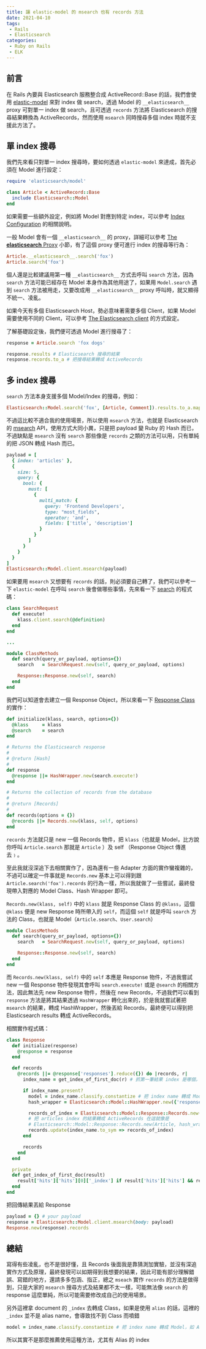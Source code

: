 ```yaml
---
title: 讓 elastic-model 的 msearch 也有 records 方法
date: 2021-04-10
tags:
 - Rails
 - Elasticsearch
categories: 
 - Ruby on Rails
 - ELK
---
```


## 前言
在 Rails 內要與 Elasticsearch 服務整合成 ActiveRecord::Base 的話，我們會使用 [elastic-model](https://github.com/elastic/elasticsearch-rails/tree/master/elasticsearch-model) 來對 index 做 search，透過 Model 的 `__elasticsearch__ ` proxy 可對單一 index 做 search，且可透過 `records` 方法將 Elasticsearch 的搜尋結果轉換為 ActiveRecords，然而使用 `msearch` 同時搜尋多個 index 時就不支援此方法了。

## 單 index 搜尋
我們先來看只對單一 index 搜尋時，要如何透過 `elastic-model` 來達成，首先必須在 Model 進行設定：

```ruby
require 'elasticsearch/model'

class Article < ActiveRecord::Base
  include Elasticsearch::Model
end
```

如果需要一些額外設定，例如將 Model 對應到特定 index，可以參考 [Index Configuration](https://github.com/elastic/elasticsearch-rails/tree/master/elasticsearch-model#index-configuration) 的相關說明。

一般 Model 會有一個 `__elasticsearch__` 的 proxy，詳細可以參考 [The __elasticsearch__ Proxy](https://github.com/elastic/elasticsearch-rails/tree/master/elasticsearch-model#the-elasticsearch-client) 小節，有了這個 proxy 便可進行 index 的搜尋等行為：

```ruby
Article.__elasticsearch__.search('fox')
Article.search('fox')
```

個人還是比較建議用第一種 `__elasticsearch__` 方式去呼叫 `search` 方法，因為 `search` 方法可能已經存在 Model 本身作為其他用途了，如果用 `Model.search` 遇到 `search` 方法被用走，又要改成用 `__elasticsearch__` proxy 呼叫時，就又顯得不統一、凌亂。

如果今天有多個 Elasticsearch Host，勢必意味著需要多個 Client，如果 Model 需要使用不同的 Client，可以參考 [The Elasticsearch client](https://github.com/elastic/elasticsearch-rails/tree/master/elasticsearch-model#the-elasticsearch-client) 的方式設定。

了解基礎設定後，我們便可透過 Model 進行搜尋了：
```ruby
response = Article.search 'fox dogs'

response.results # Elasticsearch 搜尋的結果
response.records.to_a # 把搜尋結果轉成 ActiveRecords
```

## 多 index 搜尋
`search` 方法本身支援多個 Model/Index 的搜尋，例如：
```ruby
Elasticsearch::Model.search('fox', [Article, Comment]).results.to_a.map(&:to_hash)
```

不過這比較不適合我的使用場景，所以使用 `msearch` 方法，也就是 Elasticsearch 的 [msearch](https://www.elastic.co/guide/en/elasticsearch/reference/current/search-multi-search.html) API，使用方式大同小異，只是把 payload 變 Ruby 的 Hash 而已，不過缺點是 `msearch` 沒有 `search` 那些像是 `records` 之類的方法可以用，只有單純的把 JSON 轉成 Hash 而已。

```ruby
payload = [
  { index: 'articles' },
  {
    size: 5,
    query: {
      bool: {
        must: [
          {
            multi_match: {
              query: 'Frontend Developers',
              type: "most_fields",
              operator: 'and',
              fields: ['title', 'description']
            }
          }
        ]
      }
    }
  }
]
Elasticsearch::Model.client.msearch(payload)
```
 
如果要用 `msearch` 又想要有 `records` 的話，則必須要自己轉了，我們可以參考一下 `elastic-model` 在呼叫 `search` 後會做哪些事情，先來看一下 [search](https://github.com/elastic/elasticsearch-rails/blob/80822d69a7/elasticsearch-model/lib/elasticsearch/model/searching.rb#L116) 的程式碼：

```ruby
class SearchRequest
  def execute!
    klass.client.search(@definition)
  end
end

...

module ClassMethods
  def search(query_or_payload, options={})
    search   = SearchRequest.new(self, query_or_payload, options)

    Response::Response.new(self, search)
  end
end
```

我們可以知道會去建立一個 Response Object，所以來看一下 [Response Class](https://github.com/elastic/elasticsearch-rails/blob/80822d69a7f33a13fdfc294035bf57fa9777ff17/elasticsearch-model/lib/elasticsearch/model/response.rb#L29) 的實作：

```ruby
def initialize(klass, search, options={})
  @klass     = klass
  @search    = search
end

# Returns the Elasticsearch response
#
# @return [Hash]
#
def response
  @response ||= HashWrapper.new(search.execute!)
end

# Returns the collection of records from the database
#
# @return [Records]
#
def records(options = {})
  @records ||= Records.new(klass, self, options)
end
```

`records` 方法就只是 new 一個  Records 物件，把 `klass`（也就是 Model，比方說你呼叫 `Article.search` 那就是 `Article` ）及 self （Response Object 傳進去﹚。

至此我就沒深追下去相關實作了，因為還有一些 Adapter 方面的實作蠻複雜的，不過可以確定一件事就是 `Records.new` 基本上可以得到跟　`Article.search('fox').records` 的行為一樣，所以我就做了一些嘗試，最終發現帶入對應的 Model Class、Hash Wrapper 即可。

`Records.new(klass, self)` 中的 `klass` 就是 Response Class 的 `@klass`，這個 `@klass` 便是 new Response 時所帶入的 `self`，而這個 `self` 就是呼叫 `search` 方法的 Class，也就是 Model（`Article.search`、`User.search`）
```ruby
module ClassMethods
  def search(query_or_payload, options={})
    search   = SearchRequest.new(self, query_or_payload, options)

    Response::Response.new(self, search)
  end
end
```

而 `Records.new(klass, self)` 中的 `self` 本應是 Response 物件，不過我嘗試 new 一個 Response 物件發現其會呼叫 `search.execute!` 或是 `@search` 的相關方法，因此無法先 new Response 物件，然後在 new Records，不過我們可以看到 `response` 方法是將其結果透過 `HashWrapper` 轉化出來的，於是我就嘗試著把 `msearch` 的結果，轉成 HashWrapper，然後丟給 Records，最終便可以得到把 Elasticsearch results 轉成 ActiveRecords。

相關實作程式碼：

```ruby
class Response
  def initialize(response)
    @response = response
  end

  def records
    @records ||= @response['responses'].reduce({}) do |records, r|
      index_name = get_index_of_first_doc(r) # 抓第一筆結果 index 是哪個，如：articles

      if index_name.present?
        model = index_name.classify.constantize # 把 index name 轉成 Model，如 Article
        hash_wrapper = Elasticsearch::Model::HashWrapper.new({'response': r}) # 把 results 轉成 HashWrapper

        records_of_index = Elasticsearch::Model::Response::Records.new(model, hash_wrapper).records.to_a
        # 把 articles index 的結果轉成 ActiveRecords 在這就像是
        # Elasticsearch::Model::Response::Records.new(Article, hash_wrapper).records.to_a
        records.update(index_name.to_sym => records_of_index)
      end

      records
    end
  end

  private
  def get_index_of_first_doc(result)
    result['hits']['hits'][0]['_index'] if result['hits']['hits'] && result['hits']['hits'].length > 0
  end
end
```

把回傳結果丟給 Response

```ruby
payload = {} # your payload
response = Elasticsearch::Model.client.msearch(body: payload)
Response.new(response).records
```

## 總結
寫得有些凌亂，也不是很好懂，且 Records 後面我是靠猜測加實驗，並沒有深追實作方式及原理，最終發現可以如期得到我想要的結果，因此可能有部分理解錯誤、寫錯的地方，還請多多包涵、指正，總之 `mseach` 實作 `records` 的方法是做得到，只是大家的 `msearch` 搜尋方式及結果都不太一樣，可能無法像 `search` 的 response 這麼單純，所以可能需要修改成自己的使用場景。

另外這裡拿 document 的 `_index` 去轉成 Class，如果是使用 `alias` 的話，這裡的 `_index` 並不是 alias name，會導致找不到 Class 而噴錯
```ruby
model = index_name.classify.constantize # 把 index name 轉成 Model，如 Article
```

所以其實不是那麼推薦使用這種方法，尤其有 Alias 的 index
